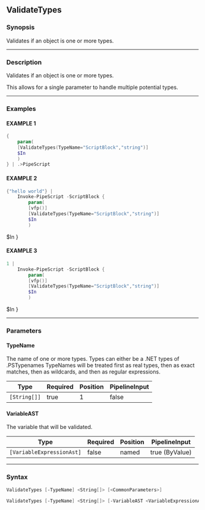 ValidateTypes
-------------




### Synopsis
Validates if an object is one or more types.



---


### Description

Validates if an object is one or more types.  

This allows for a single parameter to handle multiple potential types.



---


### Examples
#### EXAMPLE 1
```PowerShell
{
    param(
    [ValidateTypes(TypeName="ScriptBlock","string")]
    $In
    )
} | .>PipeScript
```

#### EXAMPLE 2
```PowerShell
{"hello world"} |
    Invoke-PipeScript -ScriptBlock {
        param(
        [vfp()]
        [ValidateTypes(TypeName="ScriptBlock","string")]            
        $In
        )
```
$In
    }
#### EXAMPLE 3
```PowerShell
1 | 
    Invoke-PipeScript -ScriptBlock {
        param(
        [vfp()]
        [ValidateTypes(TypeName="ScriptBlock","string")]            
        $In
        )
```
$In
    }


---


### Parameters
#### **TypeName**

The name of one or more types.
Types can either be a .NET types of .PSTypenames
TypeNames will be treated first as real types, then as exact matches, then as wildcards, and then as regular expressions.






|Type        |Required|Position|PipelineInput|
|------------|--------|--------|-------------|
|`[String[]]`|true    |1       |false        |



#### **VariableAST**

The variable that will be validated.






|Type                     |Required|Position|PipelineInput |
|-------------------------|--------|--------|--------------|
|`[VariableExpressionAst]`|false   |named   |true (ByValue)|





---


### Syntax
```PowerShell
ValidateTypes [-TypeName] <String[]> [<CommonParameters>]
```
```PowerShell
ValidateTypes [-TypeName] <String[]> [-VariableAST <VariableExpressionAst>] [<CommonParameters>]
```
